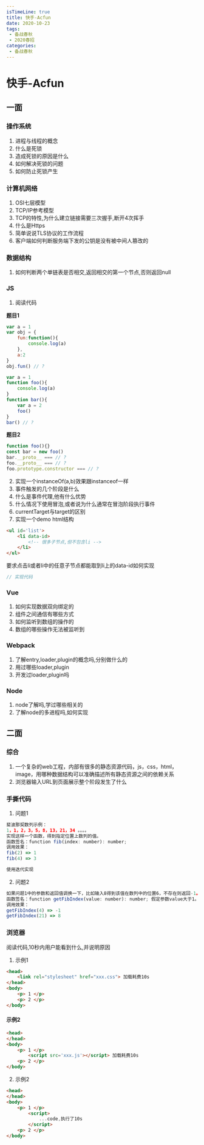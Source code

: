 ```yaml
---
isTimeLine: true
title: 快手-Acfun
date: 2020-10-23
tags:
 - 备战春秋
 - 2020春招
categories:
 - 备战春秋
---
```

# 快手-Acfun
## 一面
### 操作系统
1. 进程与线程的概念
2. 什么是死锁
3. 造成死锁的原因是什么
4. 如何解决死锁的问题
5. 如何防止死锁产生

### 计算机网络
1. OSI七层模型
2. TCP/IP参考模型
3. TCP的特性,为什么建立链接需要三次握手,断开4次挥手
4. 什么是Https
5. 简单说说TLS协议的工作流程
6. 客户端如何判断服务端下发的公钥是没有被中间人篡改的

### 数据结构
1. 如何判断两个单链表是否相交,返回相交的第一个节点,否则返回null

### JS
1. 阅读代码

**题目1**
```js
var a = 1
var obj = {
    fun:function(){
        console.log(a)
    },
    a:2
}
obj.fun() // ?
```

```js
var a = 1
function foo(){
    console.log(a) 
}
function bar(){
    var a = 2
    foo()
}
bar() // ?
```

**题目2**
```js
function foo(){}
const bar = new foo()
bar.__proto__ === // ?
foo.__proto__ === // ?
foo.prototype.constructor === // ?
```

2. 实现一个instanceOf(a,b)效果跟instanceof一样
3. 事件触发的几个阶段是什么
4. 什么是事件代理,他有什么优势
5. 什么情况下使用冒泡,或者说为什么通常在冒泡阶段执行事件
6. currentTarget与target的区别
7. 实现一个demo
html结构
```html
<ul id='list'>
    <li data-id>
        <!-- 很多子节点,但不包含li -->
    </li>
</ul>
```
要求点击li或者li中的任意子节点都能取到li上的data-id如何实现
```js
// 实现代码
```

### Vue
1. 如何实现数据双向绑定的
2. 组件之间通信有哪些方式
3. 如何监听到数组的操作的
4. 数组的哪些操作无法被监听到

### Webpack
1. 了解entry,loader,plugin的概念吗,分别做什么的
2. 用过哪些loader,plugin
3. 开发过loader,plugin吗

### Node
1. node了解吗,学过哪些相关的
2. 了解node的多进程吗,如何实现


## 二面
### 综合
1. 一个复杂的web工程，内部有很多的静态资源代码，js，css，html，image，用哪种数据结构可以准确描述所有静态资源之间的依赖关系
2. 浏览器输入URL到页面展示整个阶段发生了什么

### 手撕代码
1. 问题1
```js
斐波那契数列示例： 
1，1，2，3，5，8，13，21，34 。。。。
实现这样一个函数，得到指定位置上数列的值。
函数签名：function fib(index: number): number;
调用效果：
fib(2) => 1
fib(4) => 3

使用迭代实现
```

2. 问题2
```js
如果问题1中的参数和返回值调换一下，比如输入8得到该值在数列中的位置6，不存在则返回-1。
函数签名：function getFibIndex(value: number): number; 假定参数value大于1。
调用效果：
getFibIndex(4) => -1
getFibIndex(21) => 8
```

### 浏览器
阅读代码,10秒内用户能看到什么,并说明原因
1. 示例1
```html
<head>
    <link rel="stylesheet" href="xxx.css"> 加载耗费10s
</head>
<body>
    <p> 1 </p>
    <p> 2 </p>
</body>
```
#### 示例2
```html
<head>
</head>
<body>
    <p> 1 </p>
        <script src='xxx.js'></script> 加载耗费10s
    <p> 2 </p>
</body>
```

2. 示例2
```html
<head>
</head>
<body>
    <p> 1 </p>
        <script>
            ...code,执行了10s
        </script> 
    <p> 2 </p>
</body>
```

<comment/>
<tongji/>